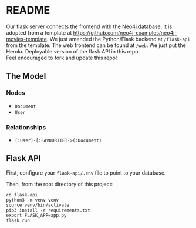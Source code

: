 # README

Our flask server connects the frontend with the Neo4j database.
It is adopted from a template at https://github.com/neo4j-examples/neo4j-movies-template.
We just amended the Python/Flask backend at `/flask-api` from the template.
The web frontend can be found at `/web`. 
We just put the Heroku Deployable version of the flask API in this repo.  
Feel encouraged to fork and update this repo!

## The Model

### Nodes

* `Document`
* `User`

### Relationships

* `(:User)-[:FAVOURITE]->(:Document)`


## Flask API

First, configure your `flask-api/.env` file to point to your database. 

Then, from the root directory of this project:

```
cd flask-api
python3 -m venv venv
source venv/bin/activate
pip3 install -r requirements.txt
export FLASK_APP=app.py
flask run
```




